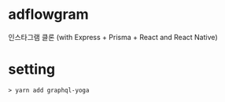 # adflowgram
인스타그램 클론 (with Express + Prisma + React and React Native)








# setting
```
> yarn add graphql-yoga
```